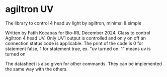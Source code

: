 # agiltron UV
The library to control 4 head uv light by agiltron, minimal &amp; simple

Written by Fatih Kocabas for Bio-IRL December 2024,
Class to control Agiltron 4 head UV. 
Only UV1 output is controlled and only on off an connection status code is applicable. 
The print of the code is 0 for statement false, 1 for statement true, ex. "uv turned on: 1" means uv is turned on

The datasheet is also given for other commands. They can be implemented the same way with the others. 

